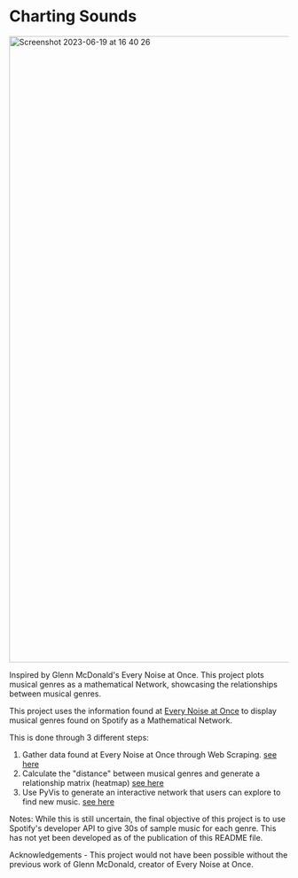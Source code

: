 # Charting Sounds

<img width="1131" alt="Screenshot 2023-06-19 at 16 40 26" src="https://github.com/coco-zxc/charting-sounds/assets/109617201/1e396ca8-cb5e-4e77-a727-d3d6406e38d8">

Inspired by Glenn McDonald's Every Noise at Once. This project plots musical genres as a mathematical Network, showcasing the relationships between musical genres.

This project uses the information found at [Every Noise at Once](https://everynoise.com) to display musical genres found on Spotify as a Mathematical Network.

This is done through 3 different steps: 
1. Gather data found at Every Noise at Once through Web Scraping. [see here](https://github.com/coco-zxc/charting-sounds/blob/main/every_noise_at_once.py)
2. Calculate the "distance" between musical genres and generate a relationship matrix (heatmap) [see here](https://github.com/coco-zxc/charting-sounds/blob/main/genre_distance_calculator.py)
3. Use PyVis to generate an interactive network that users can explore to find new music. [see here](https://github.com/coco-zxc/charting-sounds/blob/main/map.py)

Notes: While this is still uncertain, the final objective of this project is to use Spotify's developer API to give 30s of sample music for each genre. This has not yet been developed as of the publication of this README file.

Acknowledgements - This project would not have been possible without the previous work of Glenn McDonald, creator of Every Noise at Once.
